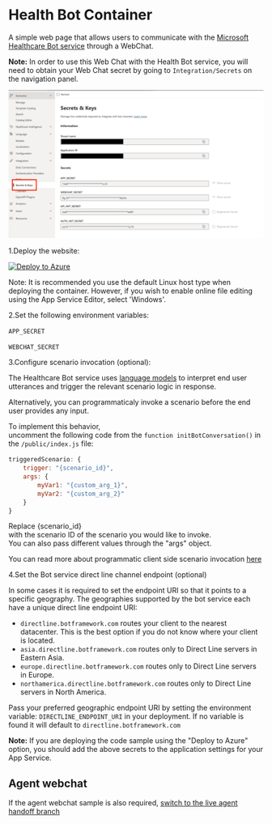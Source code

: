 # Health Bot Container

A simple web page that allows users to communicate with the [Microsoft Healthcare Bot service](https://www.microsoft.com/en-us/research/project/health-bot/) through a WebChat.

**Note:** In order to use this Web Chat with the Health Bot service, you will need to obtain your Web Chat secret by going to `Integration/Secrets` on the navigation panel.
<p align="center">
  <img src="https://github.com/microsoft/HealthBotContainerSample/blob/master/secrets.png">
</p>



1.Deploy the website:

[![Deploy to Azure](https://azuredeploy.net/deploybutton.png)](https://azuredeploy.net/)

Note: It is recommended you use the default Linux host type when deploying the container.
However, if you wish to enable online file editing using the App Service Editor, select 'Windows'.

2.Set the following environment variables:

`APP_SECRET`

`WEBCHAT_SECRET`

3.Configure scenario invocation (optional):

The Healthcare Bot service uses [language models](https://docs.microsoft.com/HealthBot/language_model_howto) to interpret end user utterances and trigger the relevant scenario logic in response.

Alternatively, you can programmaticaly invoke a scenario before the end user provides any input.

To implement this behavior, uncomment the following code from the `function initBotConversation()` in the `/public/index.js` file:
```javascript
triggeredScenario: {
    trigger: "{scenario_id}",
    args: {
        myVar1: "{custom_arg_1}",
        myVar2: "{custom_arg_2}"
    }
}
```
Replace {scenario_id} with the scenario ID of the scenario you would like to invoke.
You can also pass different values through the "args" object. 

You can read more about programmatic client side scenario invocation [here](https://docs.microsoft.com/HealthBot/integrations/programmatic_invocation)


4.Set the Bot service direct line channel endpoint (optional)

In some cases it is required to set the endpoint URI so that it points to a specific geography. The geographies supported by the bot service each have a unique direct line endpoint URI:

- `directline.botframework.com` routes your client to the nearest datacenter. This is the best option if you do not know where your client is located.
- `asia.directline.botframework.com` routes only to Direct Line servers in Eastern Asia.
- `europe.directline.botframework.com` routes only to Direct Line servers in Europe.
- `northamerica.directline.botframework.com` routes only to Direct Line servers in North America.

Pass your preferred geographic endpoint URI by setting the environment variable: `DIRECTLINE_ENDPOINT_URI` in your deployment. If no variable is found it will default to `directline.botframework.com`

**Note:** If you are deploying the code sample using the "Deploy to Azure" option, you should add the above secrets to the application settings for your App Service.

## Agent webchat
If the agent webchat sample is also required, [switch to the live agent handoff branch](https://github.com/Microsoft/HealthBotContainerSample/tree/live_agent_handoff)

